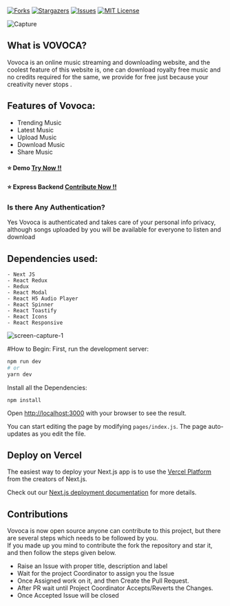 [![Forks][forks-shield]][forks-url]
[![Stargazers][stars-shield]][stars-url]
[![Issues][issues-shield]][issues-url]
[![MIT License][license-shield]][license-url]

![Capture](https://user-images.githubusercontent.com/47475007/114023460-86d8cd80-9890-11eb-814d-a0d30dbc0b5b.PNG)

## What is VOVOCA?
Vovoca is an online music streaming and downloading website, and the coolest feature of this website is, one can download royalty free music and no credits required for the same, we provide for free just because your creativity never stops
.
## Features of Vovoca:
- Trending Music
- Latest Music
- Upload Music
- Download Music
- Share Music

#### ⭐ Demo <a href="https://toastifier.vercel.app/" target="_blank"> Try Now !! </a>
#### ⭐ Express Backend <a href="https://toastifier.vercel.app/" target="_blank"> Contribute Now !! </a>

### Is there Any Authentication?  
Yes Vovoca is authenticated and takes care of your personal info privacy, although songs uploaded by you will be available for everyone to listen and download

## Dependencies used:
```
- Next JS
- React Redux
- Redux
- React Modal
- React H5 Audio Player
- React Spinner
- React Toastify
- React Icons
- React Responsive
```
![screen-capture-_1_](https://user-images.githubusercontent.com/47475007/114043261-c230c780-98a3-11eb-8526-7a39f52f5b72.gif)

#How to Begin:
First, run the development server:

```bash
npm run dev
# or
yarn dev
```
Install all the Dependencies:

```
npm install
```
Open [http://localhost:3000](http://localhost:3000) with your browser to see the result.

You can start editing the page by modifying `pages/index.js`. The page auto-updates as you edit the file.



[forks-shield]: 	https://img.shields.io/github/forks/varun-singhh/vovoca
[forks-url]:      https://github.com/varun-singhh/vovoca/network/members
[stars-shield]: 	https://img.shields.io/github/stars/varun-singhh/vovoca
[stars-url]:      https://github.com/varun-singhh/vovoca/stargazers
[issues-shield]: 	https://img.shields.io/github/issues/varun-singhh/vovoca
[issues-url]:     https://github.com/varun-singhh/vovoca/issues
[license-shield]: https://img.shields.io/github/license/othneildrew/Best-README-Template
[license-url]:    https://github.com/varun-singhh/vovoca/blob/Development/LICENSE.txt

## Deploy on Vercel

The easiest way to deploy your Next.js app is to use the [Vercel Platform](https://vercel.com/new?utm_medium=default-template&filter=next.js&utm_source=create-next-app&utm_campaign=create-next-app-readme) from the creators of Next.js.

Check out our [Next.js deployment documentation](https://nextjs.org/docs/deployment) for more details.

## Contributions
Vovoca is now open source anyone can contribute to this project, but there are several steps which needs to be followed by you.  
If you made up you mind to contribute the fork the repository and star it, and then follow the steps given below.  
- Raise an Issue with proper title, description and label
- Wait for the project Coordinator to assign you the Issue
- Once Assigned work on it, and then Create the Pull Request.
- After PR wait until Project Coordinator Accepts/Reverts the Changes.
- Once Accepted Issue will be closed
